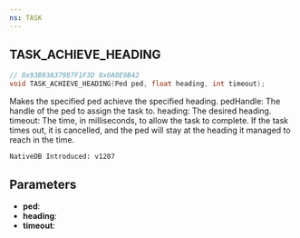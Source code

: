 ```yaml
---
ns: TASK
---
```

## TASK_ACHIEVE_HEADING

```c
// 0x93B93A37987F1F3D 0x0A0E9B42
void TASK_ACHIEVE_HEADING(Ped ped, float heading, int timeout);
```

Makes the specified ped achieve the specified heading.
pedHandle: The handle of the ped to assign the task to.
heading: The desired heading.
timeout: The time, in milliseconds, to allow the task to complete. If the task times out, it is cancelled, and the ped will stay at the heading it managed to reach in the time.

```
NativeDB Introduced: v1207
```

## Parameters
* **ped**:
* **heading**:
* **timeout**:
